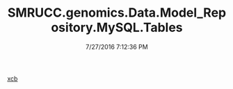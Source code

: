 ﻿---
title: SMRUCC.genomics.Data.Model_Repository.MySQL.Tables
date: 7/27/2016 7:12:36 PM
---

[xcb](T-SMRUCC.genomics.Data.Model_Repository.MySQL.Tables.xcb.html)
